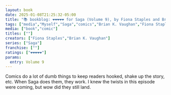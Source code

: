 ```yaml
---
layout: book
date: 2025-01-08T21:25:32-05:00
title: "📚 bookblog: ❤️❤️❤️❤️❤️ for Saga (Volume 9), by Fiona Staples and Brian K. Vaughan"
tags: ["media","Myself","Saga","comics","Brian K. Vaughan","Fiona Staples"]
media: ["book","comic"]
titles: [""]
creators: ["Fiona Staples","Brian K. Vaughan"]
series: ["Saga"]
franchise: [""]
ratings: ["❤️❤️❤️❤️❤️"]
params:
  entry: Volume 9
---
```


Comics do a lot of dumb things to keep readers hooked, shake up the story, etc. When Saga does them, they work. I knew the twists in this episode were coming, but wow did they still land.
